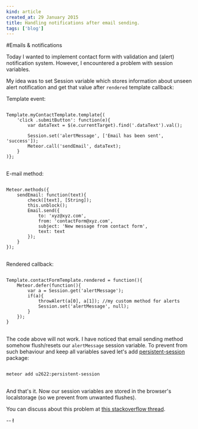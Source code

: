 ```yaml
---
kind: article
created_at: 29 January 2015
title: Handling notifications after email sending.
tags: ['blog']
---
```


#Emails & notifications

Today I wanted to implement contact form with validation and (alert) notification system. However, I encountered a problem with session variables.

My idea was to set Session variable which stores information about unseen alert notification and get that value after `rendered` template callback:

Template event:

<pre>
<code class="javascript">
Template.myContactTemplate.template{(
	'click .submitButton': function(e){
		var dataText = $(e.currentTarget).find('.dataText').val();
		
		Session.set('alertMessage', ['Email has been sent', 'success']);
		Meteor.call('sendEmail', dataText);
	}
)};
</code>
</pre>

E-mail method:

<pre>
<code class="javascript">
Meteor.methods({
	sendEmail: function(text){
		check([text], [String]);
		this.unblock();
		Email.send({
			to: 'xyz@xyz.com',
			from: 'contactForm@xyz.com',
			subject: 'New message from contact form',
			text: text
		});
	}
});
</code>
</pre>

Rendered callback:

<pre>
<code class="javascript">
Template.contactFormTemplate.rendered = function(){
	Meteor.defer(function(){
		var a = Session.get('alertMessage');
		if(a){
			throwAlert(a[0], a[1]);	//my custom method for alerts
			Session.set('alertMessage', null);		
		}
	});
}
</code>
</pre>

The code above will not work. I have noticed that email sending method somehow flush/resets our `alertMessage` session variable. To prevent from such behaviour and keep all variables saved let's add [persistent-session](https://github.com/okgrow/meteor-persistent-session) package:

<pre>
<code class="bash">
meteor add u2622:persistent-session
</code>
</pre>

And that's it. Now our session variables are stored in the browser's localstorage (so we prevent from unwanted flushes).

You can discuss about this problem at [this stackoverflow thread](http://stackoverflow.com/questions/28084160/session-variable-unset-after-sending-email).

-- ł